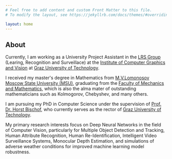 ```yaml
---
# Feel free to add content and custom Front Matter to this file.
# To modify the layout, see https://jekyllrb.com/docs/themes/#overriding-theme-defaults

layout: home
---
```

## About

Currently, I am working as a University Project Assistant in the [LRS Group](https://www.tugraz.at/institute/icg/research/team-bischof/learning-recognition-surveillance) (Learing, Recognition and Surveillace)
at the [Institute of Computer Graphics and Vision](https://www.tugraz.at/institute/icg/home) 
at [Graz University of Technology](https://en.wikipedia.org/wiki/Graz_University_of_Technology). 

I received my master's degree in Mathematics from [M.V.Lomonosov Moscow State University
(MSU)](https://en.wikipedia.org/wiki/Moscow_State_University), graduating from the [Faculty of Mechanics and Mathematics](https://en.wikipedia.org/wiki/MSU_Faculty_of_Mechanics_and_Mathematics),
which is also the alma mater of outstanding mathematicians such as Kolmogorov, Chebyshev, and many others.

I am pursuing my PhD in Computer Science under the supervision of [Prof. Dr. Horst Bischof](https://en.wikipedia.org/wiki/Horst_Bischof),
who currently serves as the rector of [Graz University of Technology](https://en.wikipedia.org/wiki/Graz_University_of_Technology).  

My primary research interests focus on Deep Neural Networks 
in the field of Computer Vision, particularly for Multiple Object Detection and Tracking, 
Human Attribute Recognition, Human Re-Identification, Intelligent Video Surveillance Systems, 
Monocular Depth Estimation, and simulations of adverse weather conditions for improved machine learning model robustness.